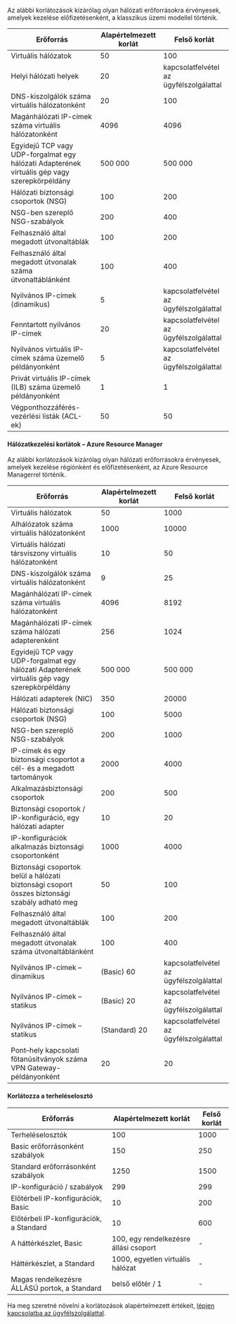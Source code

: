 <a name="virtual-networking-limits-classic"></a>Az alábbi korlátozások kizárólag olyan hálózati erőforrásokra érvényesek, amelyek kezelése előfizetésenként, a klasszikus üzemi modellel történik.

| Erőforrás | Alapértelmezett korlát | Felső korlát |
| --- | --- | --- |
| Virtuális hálózatok |50 |100 |
| Helyi hálózati helyek |20 |kapcsolatfelvétel az ügyfélszolgálattal |
| DNS-kiszolgálók száma virtuális hálózatonként |20 |100 |
| Magánhálózati IP-címek száma virtuális hálózatonként |4096 |4096 |
| Egyidejű TCP vagy UDP-forgalmat egy hálózati Adapterének virtuális gép vagy szerepkörpéldány |500 000 |500 000 |
| Hálózati biztonsági csoportok (NSG) |100 |200 |
| NSG-ben szereplő NSG-szabályok |200 |400 |
| Felhasználó által megadott útvonaltáblák |100 |200 |
| Felhasználó által megadott útvonalak száma útvonaltáblánként |100 |400 |
| Nyilvános IP-címek (dinamikus) |5 |kapcsolatfelvétel az ügyfélszolgálattal |
| Fenntartott nyilvános IP-címek |20 |kapcsolatfelvétel az ügyfélszolgálattal |
| Nyilvános virtuális IP-címek száma üzemelő példányonként |5 |kapcsolatfelvétel az ügyfélszolgálattal |
| Privát virtuális IP-címek (ILB) száma üzemelő példányonként |1 |1 |
| Végponthozzáférés-vezérlési listák (ACL-ek) |50 |50 |

#### <a name="azure-resource-manager-virtual-networking-limits"></a>Hálózatkezelési korlátok – Azure Resource Manager
Az alábbi korlátozások kizárólag olyan hálózati erőforrásokra érvényesek, amelyek kezelése régiónként és előfizetésenként, az Azure Resource Managerrel történik.

| Erőforrás | Alapértelmezett korlát | Felső korlát |
| --- | --- | --- |
| Virtuális hálózatok |50 |1000 |
| Alhálózatok száma virtuális hálózatonként |1000 |10000 |
| Virtuális hálózati társviszony virtuális hálózatonként |10 |50 |
| DNS-kiszolgálók száma virtuális hálózatonként |9 |25 |
| Magánhálózati IP-címek száma virtuális hálózatonként |4096 |8192 |
| Magánhálózati IP-címek száma hálózati adapterenként |256 |1024 |
| Egyidejű TCP vagy UDP-forgalmat egy hálózati Adapterének virtuális gép vagy szerepkörpéldány |500 000 |500 000 |
| Hálózati adapterek (NIC) |350 |20000 |
| Hálózati biztonsági csoportok (NSG) |100 |5000 |
| NSG-ben szereplő NSG-szabályok |200 |1000 |
| IP-címek és egy biztonsági csoportot a cél- és a megadott tartományok |2000 |4000 |
| Alkalmazásbiztonsági csoportok |200 |500 |
| Biztonsági csoportok / IP-konfiguráció, egy hálózati adapter |10 |20 |
| IP-konfigurációk alkalmazás biztonsági csoportonként |1000 |4000 |
| Biztonsági csoportok belül a hálózati biztonsági csoport összes biztonsági szabály adható meg |50 |100 |
| Felhasználó által megadott útvonaltáblák |100 |200 |
| Felhasználó által megadott útvonalak száma útvonaltáblánként |100 |400 |
| Nyilvános IP-címek – dinamikus |(Basic) 60 |kapcsolatfelvétel az ügyfélszolgálattal |
| Nyilvános IP-címek – statikus |(Basic) 20 |kapcsolatfelvétel az ügyfélszolgálattal |
| Nyilvános IP-címek – statikus |(Standard) 20 |kapcsolatfelvétel az ügyfélszolgálattal |
| Pont–hely kapcsolati főtanúsítványok száma VPN Gateway-példányonként |20 |20 |

#### <a name="load-balancer"></a>Korlátozza a terheléselosztó

| Erőforrás | Alapértelmezett korlát | Felső korlát |
| --- | --- | --- |
| Terheléselosztók | 100 | 1000 |
| Basic erőforrásonként szabályok | 150 | 250 |
| Standard erőforrásonként szabályok | 1250 | 1500 |
| IP-konfiguráció / szabályok | 299 |299 |
| Előtérbeli IP-konfigurációk, Basic | 10 | 200 |
| Előtérbeli IP-konfigurációk, a Standard | 10 | 600 |
| A háttérkészlet, Basic | 100, egy rendelkezésre állási csoport | - |
| Háttérkészlet, a Standard | 1000, egyetlen virtuális hálózat | - |
| Magas rendelkezésre ÁLLÁSÚ portok, a Standard | belső előtér / 1 | - |

Ha meg szeretné növelni a korlátozások alapértelmezett értékeit, [lépjen kapcsolatba az ügyfélszolgálattal](../articles/azure-supportability/resource-manager-core-quotas-request.md ).

